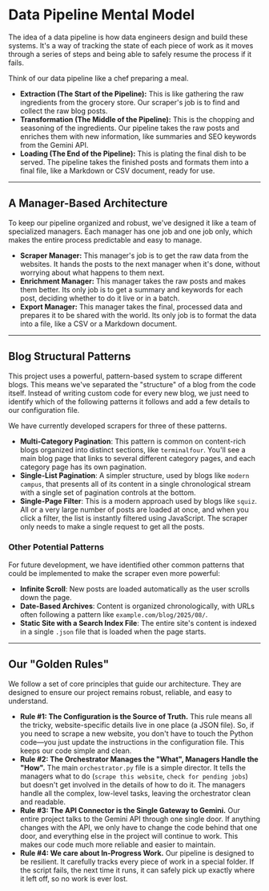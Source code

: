 # Data Pipeline Mental Model

The idea of a data pipeline is how data engineers design and build these systems. It's a way of tracking the state of each piece of work as it moves through a series of steps and being able to safely resume the process if it fails.

Think of our data pipeline like a chef preparing a meal.

* **Extraction (The Start of the Pipeline):** This is like gathering the raw ingredients from the grocery store. Our scraper's job is to find and collect the raw blog posts.
* **Transformation (The Middle of the Pipeline):** This is the chopping and seasoning of the ingredients. Our pipeline takes the raw posts and enriches them with new information, like summaries and SEO keywords from the Gemini API.
* **Loading (The End of the Pipeline):** This is plating the final dish to be served. The pipeline takes the finished posts and formats them into a final file, like a Markdown or CSV document, ready for use.

***

## A Manager-Based Architecture

To keep our pipeline organized and robust, we've designed it like a team of specialized managers. Each manager has one job and one job only, which makes the entire process predictable and easy to manage.

* **Scraper Manager:** This manager's job is to get the raw data from the websites. It hands the posts to the next manager when it's done, without worrying about what happens to them next.
* **Enrichment Manager:** This manager takes the raw posts and makes them better. Its only job is to get a summary and keywords for each post, deciding whether to do it live or in a batch.
* **Export Manager:** This manager takes the final, processed data and prepares it to be shared with the world. Its only job is to format the data into a file, like a CSV or a Markdown document.

***

## Blog Structural Patterns

This project uses a powerful, pattern-based system to scrape different blogs. This means we've separated the "structure" of a blog from the code itself. Instead of writing custom code for every new blog, we just need to identify which of the following patterns it follows and add a few details to our configuration file.

We have currently developed scrapers for three of these patterns.

* **Multi-Category Pagination**: This pattern is common on content-rich blogs organized into distinct sections, like `terminalfour`. You'll see a main blog page that links to several different category pages, and each category page has its own pagination.
* **Single-List Pagination**: A simpler structure, used by blogs like `modern campus`, that presents all of its content in a single chronological stream with a single set of pagination controls at the bottom.
* **Single-Page Filter**: This is a modern approach used by blogs like `squiz`. All or a very large number of posts are loaded at once, and when you click a filter, the list is instantly filtered using JavaScript. The scraper only needs to make a single request to get all the posts.

### Other Potential Patterns

For future development, we have identified other common patterns that could be implemented to make the scraper even more powerful:

* **Infinite Scroll**: New posts are loaded automatically as the user scrolls down the page.
* **Date-Based Archives**: Content is organized chronologically, with URLs often following a pattern like `example.com/blog/2025/08/`.
* **Static Site with a Search Index File**: The entire site's content is indexed in a single `.json` file that is loaded when the page starts.

***

## Our "Golden Rules"

We follow a set of core principles that guide our architecture. They are designed to ensure our project remains robust, reliable, and easy to understand.

* **Rule #1: The Configuration is the Source of Truth.** This rule means all the tricky, website-specific details live in one place (a JSON file). So, if you need to scrape a new website, you don't have to touch the Python code—you just update the instructions in the configuration file. This keeps our code simple and clean.
* **Rule #2: The Orchestrator Manages the "What", Managers Handle the "How".** The main `orchestrator.py` file is a simple director. It tells the managers what to do (`scrape this website`, `check for pending jobs`) but doesn't get involved in the details of how to do it. The managers handle all the complex, low-level tasks, leaving the orchestrator clean and readable.
* **Rule #3: The API Connector is the Single Gateway to Gemini.** Our entire project talks to the Gemini API through one single door. If anything changes with the API, we only have to change the code behind that one door, and everything else in the project will continue to work. This makes our code much more reliable and easier to maintain.
* **Rule #4: We care about In-Progress Work.** Our pipeline is designed to be resilient. It carefully tracks every piece of work in a special folder. If the script fails, the next time it runs, it can safely pick up exactly where it left off, so no work is ever lost.